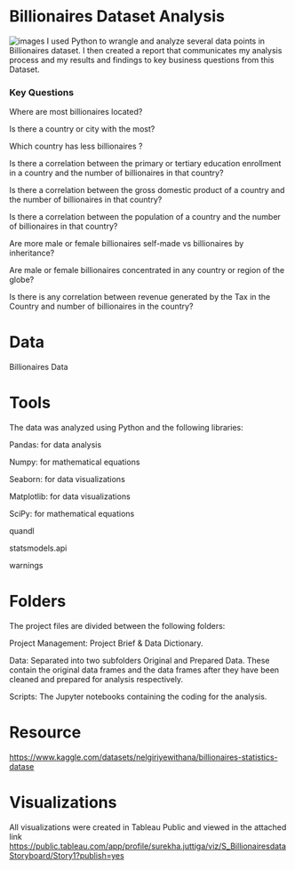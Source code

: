 # Billionaires Dataset Analysis
![images](https://github.com/rekhajuttiga/Billionaires-dataset/assets/160245857/336e22fa-5ca9-49c2-b5ca-a288bf1cbf63)
I used Python to wrangle and analyze several data points in Billionaires dataset. I then created a report that communicates my analysis process and my results and findings to key business questions from this Dataset.
### Key Questions
 Where are most billionaires located?

 Is there a country or city with the most? 

 Which country has less billionaires ?

Is there a correlation between the primary or tertiary education 
enrollment in a country and the number of billionaires in that 
country?

 Is there a correlation between the gross domestic product of a 
country and the number of billionaires in that country?

Is there a correlation between the population of a country and 
the number of billionaires in that country?

Are more male or female billionaires self-made vs billionaires by 
inheritance? 

 Are male or female billionaires concentrated in any country or 
region of the globe? 

 Is there is any correlation between revenue generated by the Tax 
in the Country and number of billionaires in the country?

# Data
Billionaires Data

# Tools
The data was analyzed using Python and the following libraries:

 Pandas: for data analysis
 
 Numpy: for mathematical equations
 
 Seaborn: for data visualizations
 
 Matplotlib: for data visualizations
 
 SciPy: for mathematical equations
 
 quandl 
 
 statsmodels.api 
 
 warnings

 # Folders

 The project files are divided between the following folders:

Project Management: Project Brief & Data Dictionary.

Data: Separated into two subfolders Original and Prepared Data. These contain the original data frames and the data frames after they have been cleaned and prepared for analysis respectively.

Scripts: The Jupyter notebooks containing the coding for the analysis.

# Resource
https://www.kaggle.com/datasets/nelgiriyewithana/billionaires-statistics-datase

# Visualizations

All visualizations were created in Tableau Public and viewed in the attached link
https://public.tableau.com/app/profile/surekha.juttiga/viz/S_BillionairesdataStoryboard/Story1?publish=yes






